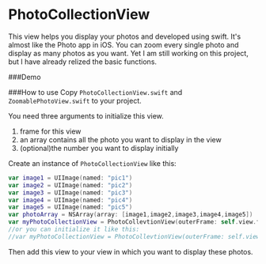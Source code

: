 # PhotoCollectionView

This view helps you display your photos and developed using swift. It's almost like the Photo app in iOS. You can zoom every single photo and display as many photos as you want. Yet I am still working on this project, but I have already relized the basic functions.

###Demo



###How to use
Copy `PhotoCollectionView.swift` and `ZoomablePhotoView.swift` to your project.

You need three arguments to initialize this view. 

1. frame for this view
2. an array contains all the photo you want to display in the view
3. (optional)the number you want to  display initially

Create an instance of `PhotoCollectionView` like this:

```swift
var image1 = UIImage(named: "pic1")
var image2 = UIImage(named: "pic2")
var image3 = UIImage(named: "pic3")
var image4 = UIImage(named: "pic4")
var image5 = UIImage(named: "pic5")
var photoArray = NSArray(array: [image1,image2,image3,image4,image5])
var myPhotoCollectionView = PhotoCollevtionView(outerFrame: self.view.frame, photoArray: array)
//or you can initialize it like this:
//var myPhotoCollectionView = PhotoCollevtionView(outerFrame: self.view.frame, photoArray: array, currentNumber: 3)
```

Then add this view to your view in which you want to display these photos.

